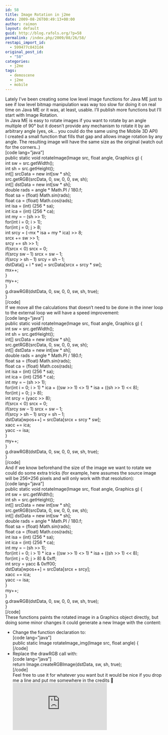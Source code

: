 ```yaml
---
id: 58
title: Image Rotation in j2me
date: 2009-08-26T00:49:13+00:00
author: raimon
layout: default
guid: http://blog.rafols.org/?p=58
permalink: /index.php/2009/08/26/58/
restapi_import_id:
  - 599477c8431d4
original_post_id:
  - "58"
categories:
  - j2me
tags:
  - demoscene
  - j2me
  - mobile
---
```

Lately I&#8217;ve been creating some low level image functions for Java ME just to see if low level bitmap manipulation was way too slow for doing it on real time on Java ME or it was, at least, usable. I&#8217;ll publish more functions but I&#8217;ll start with Image Rotation.  
In Java ME is easy to rotate images if you want to rotate by an angle multiple of 90° but it doesn&#8217;t provide any mechanism to rotate it by an arbitrary angle (yes, ok&#8230; you could do the same using the Mobile 3D API)  
I created a small function that fills that gap and allows image rotation by any angle. The resulting image will have the same size as the original (watch out for the corners..)  
[code lang=&#8221;java&#8221;]  
public static void rotateImage(Image src, float angle, Graphics g) {  
int sw = src.getWidth();  
int sh = src.getHeight();  
int[] srcData = new int[sw * sh];  
src.getRGB(srcData, 0, sw, 0, 0, sw, sh);  
int[] dstData = new int[sw * sh];  
double rads = angle * Math.PI / 180.f;  
float sa = (float) Math.sin(rads);  
float ca = (float) Math.cos(rads);  
int isa = (int) (256 * sa);  
int ica = (int) (256 * ca);  
int my = &#8211; (sh >> 1);  
for(int i = 0; i > 1);  
for(int j = 0; j > 8;  
int srcy = (-mx \* isa + my \* ica) >> 8;  
srcx += sw >> 1;  
srcy += sh >> 1;  
if(srcx < 0) srcx = 0;  
if(srcy sw &#8211; 1) srcx = sw &#8211; 1;  
if(srcy > sh &#8211; 1) srcy = sh &#8211; 1;  
dstData[j + i \* sw] = srcData[srcx + srcy \* sw];  
mx++;  
}  
my++;  
}  
g.drawRGB(dstData, 0, sw, 0, 0, sw, sh, true);  
}  
[/code]  
If we move all the calculations that doesn&#8217;t need to be done in the inner loop to the external loop we will have a speed improvement:  
[code lang=&#8221;java&#8221;]  
public static void rotateImage(Image src, float angle, Graphics g) {  
int sw = src.getWidth();  
int sh = src.getHeight();  
int[] srcData = new int[sw * sh];  
src.getRGB(srcData, 0, sw, 0, 0, sw, sh);  
int[] dstData = new int[sw * sh];  
double rads = angle * Math.PI / 180.f;  
float sa = (float) Math.sin(rads);  
float ca = (float) Math.cos(rads);  
int isa = (int) (256 * sa);  
int ica = (int) (256 * ca);  
int my = &#8211; (sh >> 1);  
for(int i = 0; i > 1) \* ica + ((sw >> 1) <> 1) \* isa + ((sh >> 1) << 8);  
for(int j = 0; j > 8);  
int srcy = (yacc >> 8);  
if(srcx < 0) srcx = 0;  
if(srcy sw &#8211; 1) srcx = sw &#8211; 1;  
if(srcy > sh &#8211; 1) srcy = sh &#8211; 1;  
dstData[wpos++] = srcData[srcx + srcy * sw];  
xacc += ica;  
yacc -= isa;  
}  
my++;  
}  
g.drawRGB(dstData, 0, sw, 0, 0, sw, sh, true);  
}  
[/code]  
And if we know beforehand the size of the image we want to rotate we could do some extra tricks (for example, here assumes the source image will be 256&#215;256 pixels and will only work with that resolution):  
[code lang=&#8221;java&#8221;]  
public static void rotateImage(Image src, float angle, Graphics g) {  
int sw = src.getWidth();  
int sh = src.getHeight();  
int[] srcData = new int[sw * sh];  
src.getRGB(srcData, 0, sw, 0, 0, sw, sh);  
int[] dstData = new int[sw * sh];  
double rads = angle * Math.PI / 180.f;  
float sa = (float) Math.sin(rads);  
float ca = (float) Math.cos(rads);  
int isa = (int) (256 * sa);  
int ica = (int) (256 * ca);  
int my = &#8211; (sh >> 1);  
for(int i = 0; i > 1) \* ica + ((sw >> 1) <> 1) \* isa + ((sh >> 1) << 8);  
for(int j = 0; j > 8) & 0xff;  
int srcy = yacc & 0xff00;  
dstData[wpos++] = srcData[srcx + srcy];  
xacc += ica;  
yacc -= isa;  
}  
my++;  
}  
g.drawRGB(dstData, 0, sw, 0, 0, sw, sh, true);  
}  
[/code]  
These functions paints the rotated image in a Graphics object directly, but doing some minor changes it could generate a new Image with the content:  
* Change the function declaration to:  
[code lang=&#8221;java&#8221;]  
public static Image rotateImage_img(Image src, float angle) {  
[/code]  
* Replace the drawRGB call with:  
[code lang=&#8221;java&#8221;]  
return Image.createRGBImage(dstData, sw, sh, true);  
[/code]  
Feel free to use it for whatever you want but it would be nice if you drop me a line and put me somewhere in the credits 🙂  
![](http://labs.rafols.org/img.php?id=imgrot0-post)
